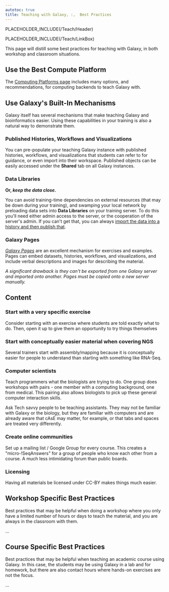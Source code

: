 ```yaml
---
autotoc: true
title: Teaching with Galaxy, :,  Best Practices
---
```

PLACEHOLDER_INCLUDE(/Teach/Header)



PLACEHOLDER_INCLUDE(/Teach/LinkBox)

This page will distill some best practices for teaching with Galaxy, in both workshop and classroom situations.




## Use the Best Compute Platform

The [Computing Platforms page](/src/Teach/ComputingPlatforms/index.md) includes many options, and recommendations, for computing backends to teach Galaxy with.

## Use Galaxy's Built-In Mechanisms

Galaxy itself has several mechanisms that make teaching Galaxy and bioinformatics easier.  Using these capabilities in your training is also a natural way to demonstrate them.

### Published Histories, Workflows and Visualizations

You can pre-populate your teaching Galaxy instance with published histories, workflows, and visualizations that students can refer to for guidance, or even import into their workspace.  Published objects can be easily accessed under the **Shared** tab on all Galaxy instances. 

### Data Libraries

**Or, *keep the data close.***

You can avoid training-time dependencies on external resources (that may be down during your training), and swamping your local network by preloading data sets into **Data Libraries** on your training server.  To do this you'll need either admin access to the server, or the cooperation of the server's admin.  If you can't get that, you can always [import the data into a history and then publish that](#published-histories-workflows-and-visualizations).

### Galaxy Pages

*[Galaxy Pages](/src/Learn/GalaxyPages/index.md)* are an excellent mechanism for exercises and examples.  Pages can embed datasets, histories, workflows, and visualizations, and include verbal descriptions and images for describing the material.

*A significant drawback is they can't be exported from one Galaxy server and imported onto another.  Pages must be copied onto a new server manually.*

## Content

### Start with a very specific exercise

Consider starting with an exercise where students are told exactly what to do.  Then, open it up to give them an opportunity to try things themselves

### Start with conceptually easier material when covering NGS

Several trainers start with assembly/mapping because it is conceptually easier for people to understand than starting with something like RNA-Seq.

### Computer scientists

Teach programmers what the biologists are trying to do.  One group does workshops with pairs - one member with a computing background, one from medical.  This pairing also allows biologists to pick up these general computer interaction skills.

Ask Tech savvy people to be teaching assistants.  They may not be familiar with Galaxy or the biology, but they are familiar with computers and are already aware that cAsE may matter, for example, or that tabs and spaces are treated very differently.


### Create online communities

Set up a mailing list / Google Group for every course.  This creates a "micro-!SeqAnswers" for a group of people who know each other from a course.  A much less intimidating forum than public boards.

### Licensing

Having all materials be licensed under CC-BY makes things much easier.


## Workshop Specific Best Practices

Best practices that may be helpful when doing a workshop where you only have a limited number of hours or days to teach the material, and you are always in the classroom with them.

...

## Course Specific Best Practices

Best practices that may be helpful when teaching an academic course using Galaxy.  In this case, the students may be using Galaxy in a lab and for homework, but there are also contact hours where hands-on exercises are not the focus.

...
